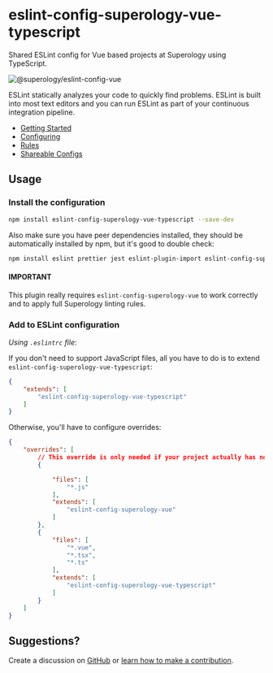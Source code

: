 # eslint-config-superology-vue-typescript

Shared ESLint config for Vue based projects at Superology using TypeScript.

![@superology/eslint-config-vue](https://svgshare.com/i/dvq.svg "ESLint Vue config by Superology (TypeScript)")

ESLint statically analyzes your code to quickly find problems. ESLint is built into most text editors and you can run ESLint as part of your continuous integration pipeline.

- [Getting Started](https://eslint.org/docs/user-guide/getting-started)
- [Configuring](https://eslint.org/docs/user-guide/configuring)
- [Rules](https://eslint.org/docs/rules/)
- [Shareable Configs](https://eslint.org/docs/developer-guide/shareable-configs)

## Usage

### Install the configuration

```bash
npm install eslint-config-superology-vue-typescript --save-dev
```

Also make sure you have peer dependencies installed, they should be automatically installed by npm, but it's good to double check:

```bash
npm install eslint prettier jest eslint-plugin-import eslint-config-superology-vue @rushstack/eslint-patch --save-dev
```

#### IMPORTANT

This plugin really requires `eslint-config-superology-vue` to work correctly and to apply full Superology linting rules.

### Add to ESLint configuration

_Using `.eslintrc` file_:

If you don't need to support JavaScript files, all you have to do is to extend `eslint-config-superology-vue-typescript`:

```json
{
    "extends": [
        "eslint-config-superology-vue-typescript"
    ]
}
```

Otherwise, you'll have to configure overrides:

```json
{
    "overrides": [
        // This override is only needed if your project actually has non-TypeScript files
        {

            "files": [
                "*.js"
            ],
            "extends": [
                "eslint-config-superology-vue"
            ]
        },
        {
            "files": [
                "*.vue",
                "*.tsx",
                "*.ts"
            ],
            "extends": [
                "eslint-config-superology-vue-typescript"
            ]
        }
    ]
}
```

## Suggestions?

Create a discussion on [GitHub](/discussions) or [learn how to make a contribution](https://github.com/firstcontributions/first-contributions).
